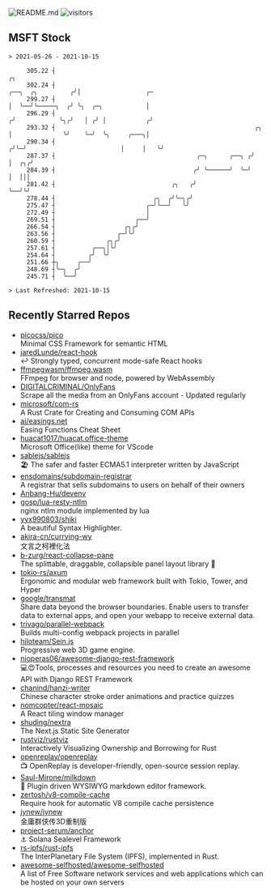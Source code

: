 ![README.md](https://github.com/Gerhut/Gerhut/workflows/README.md/badge.svg)
![visitors](https://visitors.vercel.app/Gerhut/Gerhut?token=8cf69d1f6813d272ef062726b6070c9be4ff72038cfe5a7ded7384a8da65d866)

## MSFT Stock

```
> 2021-05-26 - 2021-10-15

     305.22 ┤                                                                             ╭╮                     
     302.24 ┤                                                           ╭──╮  ╭╮         ╭╯│                  ╭─ 
     299.27 ┤                                                           │  ╰──╯╰─────╮  ╭╯ ╰╮  ╭─╮            │  
     296.29 ┤                                                          ╭╯            ╰╮╭╯   │ ╭╯ │           ╭╯  
     293.32 ┤                                                       ╭╮ │              ╰╯    ╰─╯  ╰╮     ╭───╮│   
     290.34 ┤                                                      ╭╯╰─╯                          │     │   ╰╯   
     287.37 ┤                                       ╭─╮      ╭──╮ ╭╯                              │  ╭╮╭╯        
     284.39 ┤                                      ╭╯ ╰──────╯  ╰─╯                               │  │││         
     281.42 ┤                                ╭╮   ╭╯                                              ╰──╯╰╯         
     278.44 ┤                           ╭╮  ╭╯╰─╮╭╯                                                              
     275.47 ┤                         ╭─╯╰──╯   ╰╯                                                               
     272.49 ┤                         │                                                                          
     269.51 ┤                      ╭──╯                                                                          
     266.54 ┤                   ╭╮╭╯                                                                             
     263.56 ┤                 ╭─╯╰╯                                                                              
     260.59 ┤              ╭╮╭╯                                                                                  
     257.61 ┤          ╭──╮│╰╯                                                                                   
     254.64 ┤         ╭╯  ╰╯                                                                                     
     251.66 ┼╮     ╭──╯                                                                                          
     248.69 ┤╰─╮  ╭╯                                                                                             
     245.71 ┤  ╰──╯                                                                                              

> Last Refreshed: 2021-10-15
```

## Recently Starred Repos

- [picocss/pico](https://github.com/picocss/pico)  
  Minimal CSS Framework for semantic HTML
- [jaredLunde/react-hook](https://github.com/jaredLunde/react-hook)  
  ↩ Strongly typed, concurrent mode-safe React hooks
- [ffmpegwasm/ffmpeg.wasm](https://github.com/ffmpegwasm/ffmpeg.wasm)  
  FFmpeg for browser and node, powered by WebAssembly
- [DIGITALCRIMINAL/OnlyFans](https://github.com/DIGITALCRIMINAL/OnlyFans)  
  Scrape all the media from an OnlyFans account - Updated regularly
- [microsoft/com-rs](https://github.com/microsoft/com-rs)  
  A Rust Crate for Creating and Consuming COM APIs
- [ai/easings.net](https://github.com/ai/easings.net)  
  Easing Functions Cheat Sheet
- [huacat1017/huacat.office-theme](https://github.com/huacat1017/huacat.office-theme)  
  Microsoft Office(like) theme for VScode
- [sablejs/sablejs](https://github.com/sablejs/sablejs)  
  🏖️ The safer and faster ECMA5.1 interpreter written by JavaScript
- [ensdomains/subdomain-registrar](https://github.com/ensdomains/subdomain-registrar)  
  A registrar that sells subdomains to users on behalf of their owners
- [Anbang-Hu/devenv](https://github.com/Anbang-Hu/devenv)  
- [gosp/lua-resty-ntlm](https://github.com/gosp/lua-resty-ntlm)  
  nginx ntlm module implemented by lua
- [yyx990803/shiki](https://github.com/yyx990803/shiki)  
  A beautiful Syntax Highlighter.
- [akira-cn/currying-wy](https://github.com/akira-cn/currying-wy)  
  文言之柯裡化法
- [b-zurg/react-collapse-pane](https://github.com/b-zurg/react-collapse-pane)  
  The splittable, draggable, collapsible panel layout library 🎉
- [tokio-rs/axum](https://github.com/tokio-rs/axum)  
  Ergonomic and modular web framework built with Tokio, Tower, and Hyper
- [google/transmat](https://github.com/google/transmat)  
  Share data beyond the browser boundaries. Enable users to transfer data to external apps, and open your webapp to receive external data.
- [trivago/parallel-webpack](https://github.com/trivago/parallel-webpack)  
  Builds multi-config webpack projects in parallel
- [hiloteam/Sein.js](https://github.com/hiloteam/Sein.js)  
  Progressive web 3D game engine.
- [nioperas06/awesome-django-rest-framework](https://github.com/nioperas06/awesome-django-rest-framework)  
   💻😍Tools, processes and resources you need to create an awesome API with Django REST Framework
- [chanind/hanzi-writer](https://github.com/chanind/hanzi-writer)  
  Chinese character stroke order animations and practice quizzes
- [nomcopter/react-mosaic](https://github.com/nomcopter/react-mosaic)  
  A React tiling window manager
- [shuding/nextra](https://github.com/shuding/nextra)  
  The Next.js Static Site Generator
- [rustviz/rustviz](https://github.com/rustviz/rustviz)  
  Interactively Visualizing Ownership and Borrowing for Rust
- [openreplay/openreplay](https://github.com/openreplay/openreplay)  
  :tv: OpenReplay is developer-friendly, open-source session replay.
- [Saul-Mirone/milkdown](https://github.com/Saul-Mirone/milkdown)  
  🍼 Plugin driven WYSIWYG  markdown editor framework.
- [zertosh/v8-compile-cache](https://github.com/zertosh/v8-compile-cache)  
  Require hook for automatic V8 compile cache persistence
- [jynew/jynew](https://github.com/jynew/jynew)  
  金庸群侠传3D重制版
- [project-serum/anchor](https://github.com/project-serum/anchor)  
  ⚓ Solana Sealevel Framework
- [rs-ipfs/rust-ipfs](https://github.com/rs-ipfs/rust-ipfs)  
  The InterPlanetary File System (IPFS), implemented in Rust.
- [awesome-selfhosted/awesome-selfhosted](https://github.com/awesome-selfhosted/awesome-selfhosted)  
  A list of Free Software network services and web applications which can be hosted on your own servers
